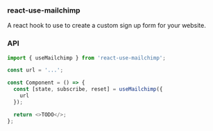 ### react-use-mailchimp

A react hook to use to create a custom sign up form for your website.

### API

```javascript
import { useMailchimp } from 'react-use-mailchimp';

const url = '...';

const Component = () => {
  const [state, subscribe, reset] = useMailchimp({
    url
  });

  return <>TODO</>;
};
```
